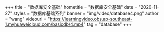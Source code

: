 +++
    title = "数据库安全基础"
    hometitle = "数据库安全基础"
    date = "2020-11-27"
    styles = "数据库基础系列"
    banner = "img/video/database4.png"
    author = "wang"
    videourl = "https://learningvideo.obs.ap-southeast-1.myhuaweicloud.com/basicdb/4.mp4" 
    tag = "database"
+++